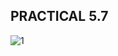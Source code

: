 PRACTICAL 5.7
------------------------------
![1](https://cloud.githubusercontent.com/assets/16949393/14377582/13996836-fd8e-11e5-82ca-aee46509b6c1.png)
